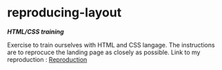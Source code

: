 # reproducing-layout

***HTML/CSS training***

Exercise to train ourselves with HTML and CSS langage. The instructions are to reprocuce the landing page as closely as possible.
Link to my reproduction : [Reproduction](https://jptsr.github.io/reproducing-layout/)

